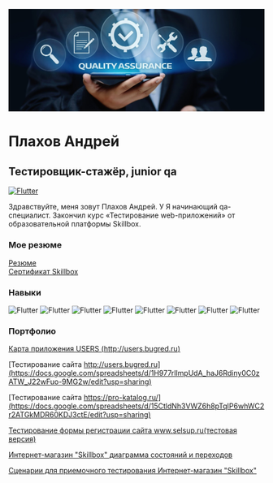 ![Header](https://github.com/zproggit/zproggit/blob/master/assets/logo.jpg)
 
# Плахов Андрей 
## Тестировщик-cтажёр, junior qa

[![Flutter](https://img.shields.io/badge/Telegram-45B5EF?style=plastic&logo=Telegram)](https://t.me/zuprog)

Здравствуйте, меня зовут Плахов Андрей. У
Я начинающий qa-специалист. Закончил курс «Тестирование web-приложений» от образовательной платформы Skillbox.

### Мое резюме
[Резюме](https://drive.google.com/file/d/1kkZkH8qRCn8I22I3Kb7zTDUREXUVXIdK/view?usp=sharing)  
[Сертификат Skillbox](https://drive.google.com/file/d/1FqPYwT4A_pPZQiBbA2m3U5GdpyVGYB1Y/view?usp=share_link)


### Навыки
![Flutter](https://img.shields.io/badge/HTML&#44;&#32;CSS-45B5EF?style=flat&logo=html5&logoColor=FFFFFF)
![Flutter](https://img.shields.io/badge/Devtools-45B5EF?style=flat&logo=GoogleChrome&logoColor=FFFFFF)
![Flutter](https://img.shields.io/badge/Jira-45B5EF?style=flat&logo=JiraSoftware&logoColor=FFFFFF)
![Flutter](https://img.shields.io/badge/SQL-45B5EF?style=flat)
![Flutter](https://img.shields.io/badge/Fiddler-45B5EF?style=flat)
![Flutter](https://img.shields.io/badge/Postman-45B5EF?style=flat&logo=Postman&logoColor=FFFFFF)
![Flutter](https://img.shields.io/badge/SoapUI-45B5EF?style=flat&)
![Flutter](https://img.shields.io/badge/Android&#32;Studio-45B5EF?style=flat&logo=AndroidStudio&logoColor=FFFFFF)
### Портфолио

[Карта приложения USERS (http://users.bugred.ru)](https://mm.tt/map/2562650104?t=8wCFkpx6Lk)

[Тестирование сайта http://users.bugred.ru](https://docs.google.com/spreadsheets/d/1H977rIlmpUdA_haJ6Rdiny0C0zATW_J22wFuo-9MG2w/edit?usp=sharing)

[Тестирование сайта https://pro-katalog.ru/](https://docs.google.com/spreadsheets/d/15CtldNh3VWZ6h8pTqIP6whWC2r2ATGkMDR60KDJ3ctE/edit?usp=sharing)

[Тестирование формы регистрации сайта www.selsup.ru(тестовая версия)](https://docs.google.com/spreadsheets/d/1hGVWSMRfPGyp_h8DCnB_Xi7vtD4faqq_NCaMUj6jh2s/edit?usp=sharing)

[Интернет-магазин "Skillbox" диаграмма состояний и переходов](https://drive.google.com/file/d/1eOuRROgMc9DlX7NqP3-M-ZsdPpsxPLiW/view?usp=sharing)

[Сценарии для приемочного тестирования Интернет-магазин "Skillbox"](https://docs.google.com/spreadsheets/d/1V5f7y-2MfypQBd3S7kjtzBTj5YVi1OHppdKMwquosmQ/edit?usp=sharing)






